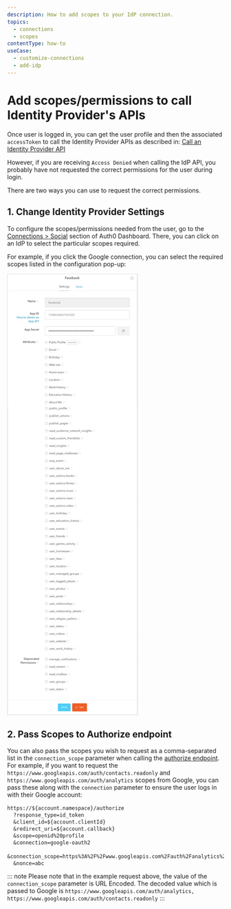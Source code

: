 ```yaml
---
description: How to add scopes to your IdP connection.
topics:
  - connections
  - scopes
contentType: how-to
useCase:
  - customize-connections
  - add-idp
---
```

# Add scopes/permissions to call Identity Provider's APIs

Once user is logged in, you can get the user profile and then the associated `accessToken` to call the Identity Provider APIs as described in: [Call an Identity Provider API](/what-to-do-once-the-user-is-logged-in/calling-an-external-idp-api)

However, if you are receiving `Access Denied` when calling the IdP API, you probably have not requested the correct permissions for the user during login.

There are two ways you can use to request the correct permissions.

## 1. Change Identity Provider Settings

To configure the scopes/permissions needed from the user, go to the [Connections > Social](${manage_url}/#/connections/social) section of Auth0 Dashboard. There, you can click on an IdP to select the particular scopes required. 

For example, if you click the Google connection, you can select the required scopes listed in the configuration pop-up:

![Scopes for Google](/media/articles/what-to-do-once-the-user-is-logged-in/adding-scopes-for-an-external-idp/scopes.png)

## 2. Pass Scopes to Authorize endpoint

You can also pass the scopes you wish to request as a comma-separated list in the `connection_scope` parameter when calling the [authorize endpoint](/api/authentication#login). For example, if you want to request the `https://www.googleapis.com/auth/contacts.readonly` and `https://www.googleapis.com/auth/analytics` scopes from Google, you can pass these along with the `connection` parameter to ensure the user logs in with their Google account:

```text
https://${account.namespace}/authorize
  ?response_type=id_token
  &client_id=${account.clientId}
  &redirect_uri=${account.callback}
  &scope=openid%20profile
  &connection=google-oauth2
  &connection_scope=https%3A%2F%2Fwww.googleapis.com%2Fauth%2Fanalytics%2Chttps%3A%2F%2Fwww.googleapis.com%2Fauth%2Fcontacts.readonly
  &nonce=abc
```

::: note
Please note that in the example request above, the value of the `connection_scope` parameter is URL Encoded. The decoded value which is passed to Google is `https://www.googleapis.com/auth/analytics, https://www.googleapis.com/auth/contacts.readonly`
:::
